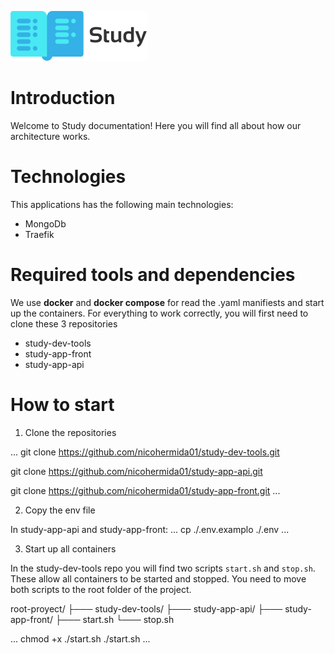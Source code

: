 ![alt text](./study_logo.png)

# Introduction

Welcome to Study documentation!
Here you will find all about how our architecture works.

# Technologies

This applications has the following main technologies:

- MongoDb
- Traefik

# Required tools and dependencies

We use **docker** and **docker compose** for read the .yaml manifiests and start up the containers.
For everything to work correctly, you will first need to clone these 3 repositories

- study-dev-tools
- study-app-front
- study-app-api

# How to start

1. Clone the repositories

...
git clone https://github.com/nicohermida01/study-dev-tools.git

git clone https://github.com/nicohermida01/study-app-api.git

git clone https://github.com/nicohermida01/study-app-front.git
...

2. Copy the env file

In study-app-api and study-app-front:
...
cp ./.env.examplo ./.env
...

3. Start up all containers

In the study-dev-tools repo you will find two scripts `start.sh` and `stop.sh`. These allow all containers to be started and stopped.
You need to move both scripts to the root folder of the project.

root-proyect/
├─── study-dev-tools/
├─── study-app-api/
├─── study-app-front/
├─── start.sh
└─── stop.sh

...
chmod +x ./start.sh
./start.sh
...
